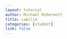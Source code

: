 ```yaml
---
layout: tutorial
author: Michael McDermott
title: camille
categories: [student]
link: false
---
```


